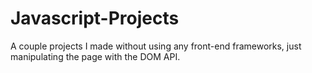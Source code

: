 # Javascript-Projects

A couple projects I made without using any front-end frameworks, just manipulating the page with the DOM API.
